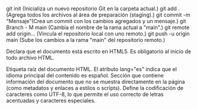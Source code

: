 git init (Inicializa un nuevo repositorio Git en la carpeta actual.) git add . (Agrega todos los archivos al área de preparación (staging).) git commit \-m "Mensaje"(Crea un commit con los cambios agregados y un mensaje.) git Branch \- M main (Cambia el nombre de la rama actual a "main".) git remote add origin… (Vincula el repositorio local con uno remoto.) git push \-u origin main (Sube los cambios a la rama "main" del repositorio remoto.)

<!DOCTYPE html>
Declara que el documento está escrito en HTML5. Es obligatorio al inicio de todo archivo HTML.

<html lang="es">
Etiqueta raíz del documento HTML. El atributo lang="es" indica que el idioma principal del contenido es español.

<head>
Sección que contiene información del documento que no se muestra directamente en la página (como metadatos y enlaces a estilos o scripts).

<meta charset="UTF-8">
Define la codificación de caracteres como UTF-8, lo que permite el uso correcto de letras acentuadas y caracteres especiales.

<title>
Define el título que aparecerá en la pestaña del navegador.

<style>
Contiene reglas CSS. En este caso, se usa para aplicar la fuente Arial al texto. Aunque se pidió sin estilos decorativos, esta sección es necesaria para cambiar la fuente.

<body>
Contiene todo el contenido visible de la página web.

<h1>
Encabezado principal del documento. Se utiliza una sola vez por página para representar el título más importante.

<h2>
Encabezados secundarios. Se usan para dividir secciones dentro del contenido, en este caso, cada boxeador.

<p>
Define un párrafo de texto. Se usa para describir a cada boxeador y también para el texto del pie de página.
